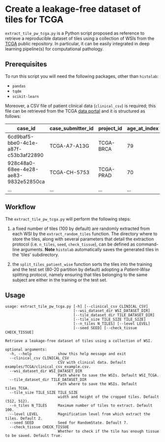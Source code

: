 # Create a leakage-free dataset of tiles for TCGA

`extract_tile_pw_tcga.py` is a Python script proposed as reference to retrieve a reproducible dataset of tiles using a collection of WSIs from the [TCGA](https://www.cancer.gov/about-nci/organization/ccg/research/structural-genomics/tcga) public repository. In particular, it can be easily integrated in deep learning pipeline(s) for computational pathology.

## Prerequisites
To run this script you will need the following packages, other than `histolab`:

- `pandas`
- `tqdm`
- `scikit-learn`

Moreover, a CSV file of patient clinical data (`clinical_csv`) is required; this file can be retrieved from the TCGA [data portal](https://portal.gdc.cancer.gov/) and it is structured as follows:

|   case_id  |   case_submitter_id                          |   project_id  |   age_at_index     |   ...  |   primary_diagnosis  |   ...  |   treatment_type                                               |
|---------------------|-----------------------------------|---------------|-----------|----------------|----------------|-------------------------|-----------------------------------------------------------------|
|   6cd9baf5-bbe0-4c1e-a87f-c53b3af22890  |   TCGA-A7-A13G  |   TCGA-BRCA  |   79  |   ...        |   Infiltrating duct carcinoma, NOS    |        ...                 |   Pharmaceutical Therapy, NOS  |
|   928c48a0-68ee-4e28-ae83-9832e52850ca   |   TCGA-CH-5753          |   TCGA-PRAD  |   70  |   ...      |   Adenocarcinoma, NOS    |       ...                  |   Radiation Therapy, NOS                  |
| ...                 | ...                               | ...           | ...       | ...            | ...            | ...                     | ...                                                             | 

## Workflow

The `extract_tile_pw_tcga.py` will perform the following steps:

1. a fixed number of tiles (100 by default) are randomly extracted from each WSI by the `extract_random_tiles` function. The directory where to store the tiles, along with several parameters that detail the extraction protocol (i.e. `n_tiles`, `seed`, `check_tissue`), can be defined as command-line arguments. 
**Note** `histolab` automatically saves the generated tiles in the 'tiles' subdirectory.

2. the `split_tiles_patient_wise` function sorts the tiles into the training and the test set (80-20 partition by default) adopting a *Patient-Wise* splitting protocol, namely ensuring that tiles belonging to the same subject are either in the training or the test set. 

## Usage

```
usage: extract_tile_pw_tcga.py [-h] [--clinical_csv CLINICAL_CSV]
                               [--wsi_dataset_dir WSI_DATASET_DIR]
                               [--tile_dataset_dir TILE_DATASET_DIR]
                               [--tile_size TILE_SIZE TILE_SIZE]
                               [--n_tiles N_TILES] [--level LEVEL]
                               [--seed SEED] [--check_tissue CHECK_TISSUE]

Retrieve a leakage-free dataset of tiles using a collection of WSI.

optional arguments:
  -h, --help            show this help message and exit
  --clinical_csv CLINICAL_CSV
                        CSV with clinical data. Default examples/TCGA/clinical_csv_example.csv.
  --wsi_dataset_dir WSI_DATASET_DIR
                        Path where to save the WSIs. Default WSI_TCGA.
  --tile_dataset_dir TILE_DATASET_DIR
                        Path where to save the WSIs. Default tiles_TCGA.
  --tile_size TILE_SIZE TILE_SIZE
                        width and height of the cropped tiles. Default (512, 512).
  --n_tiles N_TILES     Maximum number of tiles to extract. Default 100.
  --level LEVEL         Magnification level from which extract the tiles. Default 2.
  --seed SEED           Seed for RandomState. Default 7.
  --check_tissue CHECK_TISSUE
                        Whether to check if the tile has enough tissue to be saved. Default True.
```